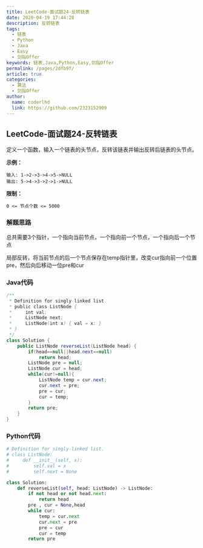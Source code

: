 ```yaml
---
title: LeetCode-面试题24-反转链表
date: 2020-04-19 17:44:28
description: 反转链表
tags: 
  - 链表
  - Python
  - Java
  - Easy
  - 剑指Offer
keywords: 链表,Java,Python,Easy,剑指Offer
permalink: /pages/2dfb9f/
article: true
categories: 
  - 算法
  - 剑指Offer
author: 
  name: coderlhd
  link: https://github.com/2323152909
---
```


## LeetCode-面试题24-反转链表

定义一个函数，输入一个链表的头节点，反转该链表并输出反转后链表的头节点。

 <!--more-->

**示例：**

```
输入: 1->2->3->4->5->NULL
输出: 5->4->3->2->1->NULL
```

**限制：**

`0 <= 节点个数 <= 5000`

### 解题思路

总共需要3个指针，一个指向当前节点，一个指向前一个节点，一个指向后一个节点

局部反转，将当前节点的后一个节点保存在temp指针里，改变cur指向前一个位置pre，然后向后移动一位pre和cur

### Java代码

```java
/**
 * Definition for singly-linked list.
 * public class ListNode {
 *     int val;
 *     ListNode next;
 *     ListNode(int x) { val = x; }
 * }
 */
class Solution {
    public ListNode reverseList(ListNode head) {
        if(head==null||head.next==null)
            return head;
        ListNode pre = null;
        ListNode cur = head;
        while(cur!=null){
            ListNode temp = cur.next;
            cur.next = pre;
            pre = cur;
            cur = temp;
        }
        return pre;
    }
}
```

### Python代码

```python
# Definition for singly-linked list.
# class ListNode:
#     def __init__(self, x):
#         self.val = x
#         self.next = None

class Solution:
    def reverseList(self, head: ListNode) -> ListNode:
        if not head or not head.next:
            return head
        pre , cur = None,head
        while cur:
            temp = cur.next
            cur.next = pre
            pre = cur
            cur = temp
        return pre
```

